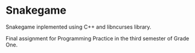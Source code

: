 # Snakegame
Snakegame inplemented using C++ and libncurses library.

Final assignment for Programming Practice in the third semester of Grade One.
